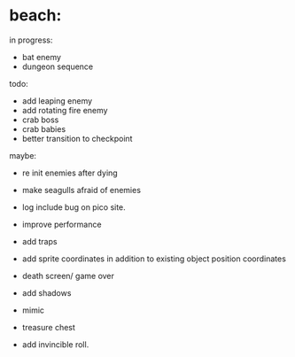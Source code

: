 # beach:

in progress:
* bat enemy
* dungeon sequence

todo:
* add leaping enemy
* add rotating fire enemy
* crab boss
* crab babies
* better transition to checkpoint

maybe:
* re init enemies after dying
* make seagulls afraid of enemies
* log include bug on pico site.

* improve performance
* add traps
* add sprite coordinates in addition to existing object position coordinates
* death screen/ game over
* add shadows
* mimic
* treasure chest
* add invincible roll.